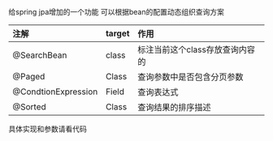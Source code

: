 给spring jpa增加的一个功能
可以根据bean的配置动态组织查询方案


| 注解  | target  | 作用 |
| :------------ |:---------------| :-----|
| @SearchBean	  |class      | 标注当前这个class存放查询内容的 |
| @Paged        |Class      |	查询参数中是否包含分页参数      |
| @CondtionExpression|	Field	| 查询表达式|
| @Sorted  |	Class |	查询结果的排序描述  |

具体实现和参数请看代码
	
